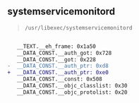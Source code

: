 ## systemservicemonitord

> `/usr/libexec/systemservicemonitord`

```diff

   __TEXT.__eh_frame: 0x1a50
   __DATA_CONST.__auth_got: 0x728
   __DATA_CONST.__got: 0x228
-  __DATA_CONST.__auth_ptr: 0xd8
+  __DATA_CONST.__auth_ptr: 0xe0
   __DATA_CONST.__const: 0x508
   __DATA_CONST.__objc_classlist: 0x30
   __DATA_CONST.__objc_protolist: 0x20

```
